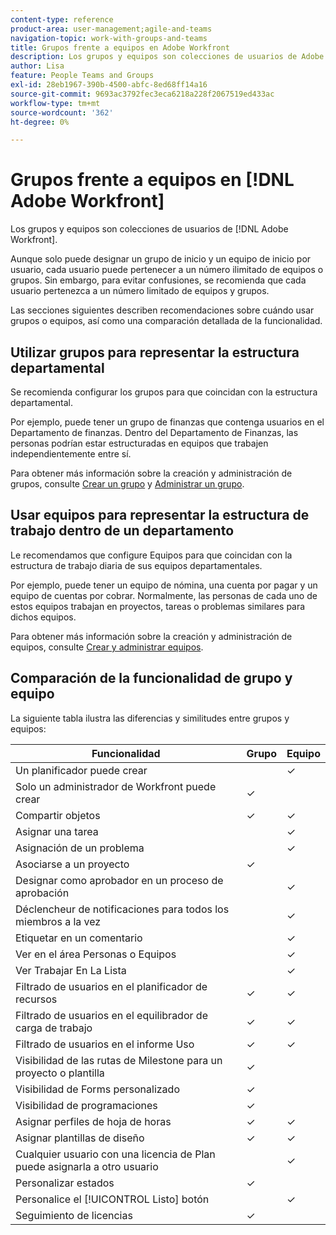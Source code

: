 ```yaml
---
content-type: reference
product-area: user-management;agile-and-teams
navigation-topic: work-with-groups-and-teams
title: Grupos frente a equipos en Adobe Workfront
description: Los grupos y equipos son colecciones de usuarios de Adobe Workfront.
author: Lisa
feature: People Teams and Groups
exl-id: 28eb1967-390b-4500-abfc-8ed68ff14a16
source-git-commit: 9693ac3792fec3eca6218a228f2067519ed433ac
workflow-type: tm+mt
source-wordcount: '362'
ht-degree: 0%

---
```


# Grupos frente a equipos en [!DNL Adobe Workfront]

Los grupos y equipos son colecciones de usuarios de [!DNL Adobe Workfront].

Aunque solo puede designar un grupo de inicio y un equipo de inicio por usuario, cada usuario puede pertenecer a un número ilimitado de equipos o grupos. Sin embargo, para evitar confusiones, se recomienda que cada usuario pertenezca a un número limitado de equipos y grupos.

Las secciones siguientes describen recomendaciones sobre cuándo usar grupos o equipos, así como una comparación detallada de la funcionalidad.

## Utilizar grupos para representar la estructura departamental

Se recomienda configurar los grupos para que coincidan con la estructura departamental.

Por ejemplo, puede tener un grupo de finanzas que contenga usuarios en el Departamento de finanzas. Dentro del Departamento de Finanzas, las personas podrían estar estructuradas en equipos que trabajen independientemente entre sí.

Para obtener más información sobre la creación y administración de grupos, consulte [Crear un grupo](../../administration-and-setup/manage-groups/create-and-manage-groups/create-a-group.md) y [Administrar un grupo](../../administration-and-setup/manage-groups/create-and-manage-groups/manage-a-group.md).

## Usar equipos para representar la estructura de trabajo dentro de un departamento

Le recomendamos que configure Equipos para que coincidan con la estructura de trabajo diaria de sus equipos departamentales.

Por ejemplo, puede tener un equipo de nómina, una cuenta por pagar y un equipo de cuentas por cobrar. Normalmente, las personas de cada uno de estos equipos trabajan en proyectos, tareas o problemas similares para dichos equipos.

Para obtener más información sobre la creación y administración de equipos, consulte [Crear y administrar equipos](../../people-teams-and-groups/create-and-manage-teams/create-and-mange-teams.md).

## Comparación de la funcionalidad de grupo y equipo

La siguiente tabla ilustra las diferencias y similitudes entre grupos y equipos:

| **Funcionalidad** | **Grupo** | **Equipo** |
|---|---|---|
| Un planificador puede crear |  | ✓ |
| Solo un administrador de Workfront puede crear | ✓ |  |
| Compartir objetos | ✓ | ✓ |
| Asignar una tarea |  | ✓ |
| Asignación de un problema |  | ✓ |
| Asociarse a un proyecto | ✓ |  |
| Designar como aprobador en un proceso de aprobación |  | ✓ |
| Déclencheur de notificaciones para todos los miembros a la vez |  | ✓ |
| Etiquetar en un comentario |  | ✓ |
| Ver en el área Personas o Equipos |  | ✓ |
| Ver Trabajar En La Lista |  | ✓ |
| Filtrado de usuarios en el planificador de recursos | ✓ | ✓ |
| Filtrado de usuarios en el equilibrador de carga de trabajo | ✓ | ✓ |
| Filtrado de usuarios en el informe Uso | ✓ | ✓ |
| Visibilidad de las rutas de Milestone para un proyecto o plantilla | ✓ |  |
| Visibilidad de Forms personalizado | ✓ |  |
| Visibilidad de programaciones | ✓ |  |
| Asignar perfiles de hoja de horas | ✓ | ✓ |
| Asignar plantillas de diseño | ✓ | ✓ |
| Cualquier usuario con una licencia de Plan puede asignarla a otro usuario |  | ✓ |
| Personalizar estados | ✓ |  |
| Personalice el [!UICONTROL Listo] botón |  | ✓ |
| Seguimiento de licencias | ✓ |  |
